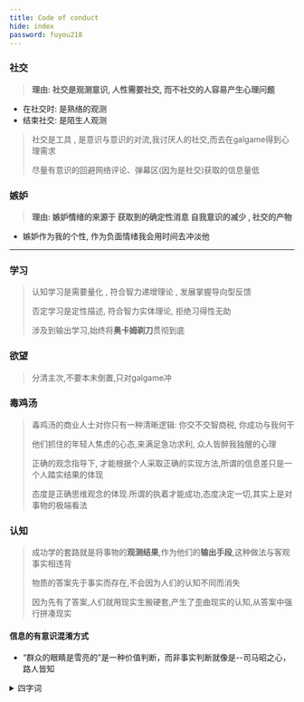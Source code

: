 ```yaml
---
title: Code of conduct
hide: index
password: fuyou218
---
```


### 社交

> **理由: 社交是观测意识, 人性需要社交, 而不社交的人容易产生心理问题**

- 在社交时: 是熟络的观测
- 结束社交: 是陌生人观测

> 社交是工具 , 是意识与意识的对流,我讨厌人的社交,而去在galgame得到心理需求
>
> 尽量有意识的回避网络评论、弹幕区(因为是社交)获取的信息量低

### 嫉妒

> **理由: 嫉妒情绪的来源于 获取到的确定性消息 自我意识的减少 , 社交的产物**

- 嫉妒作为我的个性, 作为负面情绪我会用时间去冲淡他

---

### 学习

> 认知学习是需要量化 , 符合智力递增理论 , 发展掌握导向型反馈
>
> 否定学习是定性描述, 符合智力实体理论, 拒绝习得性无助
>
> 涉及到输出学习,始终将**奥卡姆剃刀**贯彻到底

### 欲望

> 分清主次,不要本末倒置,只对galgame冲

### 毒鸡汤

> 毒鸡汤的商业人士对你只有一种清晰逻辑: 你交不交智商税, 你成功与我何干
>
> 他们抓住的年轻人焦虑的心态,来满足急功求利, 众人皆醉我独醒的心理
>
> 正确的观念指导下, 才能根据个人采取正确的实现方法,所谓的信息差只是一个人踏实结果的体现
>
> 态度是正确思维观念的体现.所谓的执着才能成功,态度决定一切,其实上是对事物的极端看法

### 认知

> 成功学的套路就是将事物的**观测结果**,作为他们的**输出手段**,这种做法与客观事实相违背
>
> 物质的答案先于事实而存在,不会因为人们的认知不同而消失
>
> 因为先有了答案,人们就用现实生搬硬套,产生了歪曲现实的认知,从答案中强行拼凑现实

#### 信息的有意识混淆方式

- “群众的眼睛是雪亮的”是一种价值判断，而非事实判断就像是--司马昭之心，路人皆知


<details>
<summary>四字词</summary>

> 不切实际: 与客观事实相违背,不尊崇事物的客观规律
> 混淆视听: 在现实面前{掺杂}假象,来达到输出某种观点
> 以偏概全: 以有限的例证得出普适性的结论
> 望文生义: 光从字面去牵强附会,做出不确切的解释
> 本末倒置: 颠倒事物的轻重主次,忽视本质的权重值
> 假性因果: 虚假的因果关系,只是时间上有所偏差
> 滑坡谬误: 过于强调细节的重要性,无限的推演可能发生的结果
> 偷换概念: 从一个概念转移到另一个概念,一般是后者对前者的假性补充
> 复杂问题谬误: 现象在于看似简单的主观话语藏着另一个客观上自己接受的观点
> 反问谬论: 没有将正确事实作为反问的前提,将换位思考作为逻辑的合理性
> 稻草人谬误: 将观点极端化,标签化,无中生有一种对手没有提出的观点
> 虚假两难: 通常会模糊背景,选项都能引向人性之恶,你又不是拍电影,为什么要突显人性的恶面
</details>

